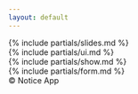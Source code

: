 ```yaml
---
layout: default
---
```


<section id = 'home'>
 {% include partials/slides.md %}
</section>
<section class = 'ui-case' id = 'ui'>
  {% include partials/ui.md %}
</section>
<section class = 'show contain' id = 'show'>
 {% include partials/show.md %}
</section>
<section class = 'fmodal contain flex' id = 'contact'>
  {% include partials/form.md %}
  <div id = 'year'>&copy; Notice App </div>
</section>